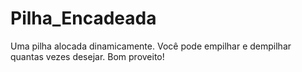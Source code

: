 # Pilha_Encadeada
Uma pilha alocada dinamicamente. Você pode empilhar e dempilhar quantas vezes desejar. Bom proveito!

